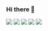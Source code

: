 ### Hi there 👋

![](http://github-profile-summary-cards.vercel.app/api/cards/profile-details?username=Gunawann20&theme=algolia)
![](http://github-profile-summary-cards.vercel.app/api/cards/repos-per-language?username=Gunawann20&theme=algolia)
![](http://github-profile-summary-cards.vercel.app/api/cards/most-commit-language?username=Gunawann20&theme=algolia)
![](http://github-profile-summary-cards.vercel.app/api/cards/stats?username=Gunawann20&theme=algolia)
![](http://github-profile-summary-cards.vercel.app/api/cards/productive-time?username=Gunawann20&theme=algolia&utcOffset=8)

<!--
**Gunawann20/Gunawann20** is a ✨ _special_ ✨ repository because its `README.md` (this file) appears on your GitHub profile.

Here are some ideas to get you started:

- 🔭 I’m currently working on ...
- 🌱 I’m currently learning ...
- 👯 I’m looking to collaborate on ...
- 🤔 I’m looking for help with ...
- 💬 Ask me about ...
- 📫 How to reach me: ...
- 😄 Pronouns: ...
- ⚡ Fun fact: ...
-->
